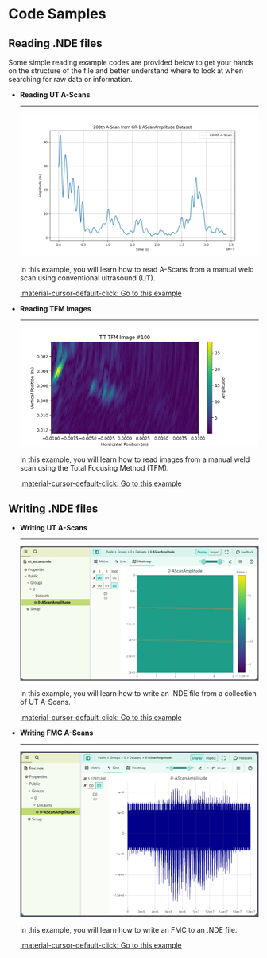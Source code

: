 # Code Samples

## Reading .NDE files

Some simple reading example codes are provided below to get your hands on the structure of the file and better understand where to look at when searching for raw data or information. 


<div class="grid cards" markdown>

-   __Reading UT A-Scans__

    ---

    ![ascan_ut_scan.png](../../assets/images/examples/code-samples/ascan_ut_scan.png)

    In this example, you will learn how to read A-Scans from a manual weld scan using conventional ultrasound (UT).

    [:material-cursor-default-click: Go to this example](reading-ut-ascans.md)

-  __Reading TFM Images__

    ---

    ![tfm_image.png](../../assets/images/examples/code-samples/tfm_image.png)

    In this example, you will learn how to read images from a manual weld scan using the Total Focusing Method (TFM). 

    [:material-cursor-default-click: Go to this example](reading-tfm-images.md)
    

</div>


## Writing .NDE files

<div class="grid cards" markdown>

-   __Writing UT A-Scans__

    ---

    ![nde_ut_ascans.png](../../assets/images/examples/code-samples/nde_ut_ascans.png)

    In this example, you will learn how to write an .NDE file from a collection of UT A-Scans.

    [:material-cursor-default-click: Go to this example](writing-ut-ascans.md)

-  __Writing FMC A-Scans__

    ---

    ![nde_fmc_ascans.png](../../assets/images/examples/code-samples/nde_fmc_ascans.png)


    In this example, you will learn how to write an FMC to an .NDE file. 

     [:material-cursor-default-click: Go to this example](writing-fmc-ascans.md)
    

</div>
